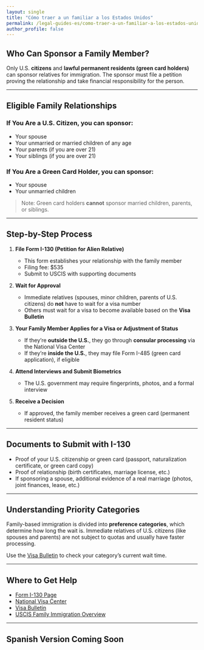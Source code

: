 ```yaml
---
layout: single
title: "Cómo traer a un familiar a los Estados Unidos"
permalink: /legal-guides-es/como-traer-a-un-familiar-a-los-estados-unidos/
author_profile: false
---
```


## Who Can Sponsor a Family Member?

Only U.S. **citizens** and **lawful permanent residents (green card holders)** can sponsor relatives for immigration. The sponsor must file a petition proving the relationship and take financial responsibility for the person.

---

## Eligible Family Relationships

### If You Are a **U.S. Citizen**, you can sponsor:
- Your spouse
- Your unmarried or married children of any age
- Your parents (if you are over 21)
- Your siblings (if you are over 21)

### If You Are a **Green Card Holder**, you can sponsor:
- Your spouse
- Your unmarried children

> Note: Green card holders **cannot** sponsor married children, parents, or siblings.

---

## Step-by-Step Process

1. **File Form I-130 (Petition for Alien Relative)**  
   - This form establishes your relationship with the family member  
   - Filing fee: $535  
   - Submit to USCIS with supporting documents

2. **Wait for Approval**  
   - Immediate relatives (spouses, minor children, parents of U.S. citizens) do **not** have to wait for a visa number  
   - Others must wait for a visa to become available based on the **Visa Bulletin**

3. **Your Family Member Applies for a Visa or Adjustment of Status**
   - If they’re **outside the U.S.**, they go through **consular processing** via the National Visa Center  
   - If they’re **inside the U.S.**, they may file Form I-485 (green card application), if eligible

4. **Attend Interviews and Submit Biometrics**
   - The U.S. government may require fingerprints, photos, and a formal interview

5. **Receive a Decision**
   - If approved, the family member receives a green card (permanent resident status)

---

## Documents to Submit with I-130

- Proof of your U.S. citizenship or green card (passport, naturalization certificate, or green card copy)
- Proof of relationship (birth certificates, marriage license, etc.)
- If sponsoring a spouse, additional evidence of a real marriage (photos, joint finances, lease, etc.)

---

## Understanding Priority Categories

Family-based immigration is divided into **preference categories**, which determine how long the wait is. Immediate relatives of U.S. citizens (like spouses and parents) are not subject to quotas and usually have faster processing.

Use the [Visa Bulletin](https://travel.state.gov/content/travel/en/legal/visa-law0/visa-bulletin.html) to check your category’s current wait time.

---

## Where to Get Help

- [Form I-130 Page](https://www.uscis.gov/i-130)
- [National Visa Center](https://travel.state.gov/content/travel/en/us-visas/immigrate/nvc.html)
- [Visa Bulletin](https://travel.state.gov/content/travel/en/legal/visa-law0/visa-bulletin.html)
- [USCIS Family Immigration Overview](https://www.uscis.gov/family)

---

## Spanish Version Coming Soon